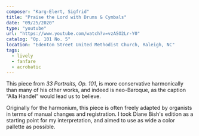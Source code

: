 ```yaml
---
composer: "Karg-Elert, Sigfrid"
title: "Praise the Lord with Drums & Cymbals"
date: "09/25/2020"
type: "youtube"
url: "https://www.youtube.com/watch?v=vzASO2Lr-Y0"
catalog: "Op. 101 No. 5"
location: "Edenton Street United Methodist Church, Raleigh, NC"
tags:
  - lively
  - fanfare
  - acrobatic
---
```


This piece from _33 Portraits, Op. 101_, is more conservative harmonically than
many of his other works, and indeed is neo-Baroque, as the caption “Alla Handel”
would lead us to believe.

Originally for the harmonium, this piece is often freely adapted by organists in
terms of manual changes and registration. I took Diane Bish's edition as a
starting point for my interpretation, and aimed to use as wide a color pallette
as possible.
